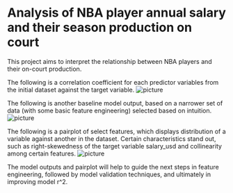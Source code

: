 # Analysis of NBA player annual salary and their season production on court

This project aims to interpret the relationship between NBA players and their on-court production. 

The following is a correlation coefficient for each predictor variables from the initial dataset against the target variable. 
![picture](https://raw.githubusercontent.com/nkim500/Metis_Projects/main/02_Linear_Regression/support/Baseline%20r.png)

The following is another baseline model output, based on a narrower set of data (with some basic feature engineering) selected based on intuition. 
![picture](https://github.com/nkim500/Metis_Projects/blob/main/02_Linear_Regression/support/Baseline%20r%20for%20smaller%20df.png?raw=true)

The following is a pairplot of select features, which displays distribution of a variable against another in the dataset. Certain characteristics stand out, such as right-skewedness of the target variable salary_usd and collinearity among certain features. 
![picture](https://github.com/nkim500/Metis_Projects/blob/main/02_Linear_Regression/support/pairplot.png?raw=true)

The model outputs and pairplot will help to guide the next steps in feature engineering, followed by model validation techniques, and ultimately in improving model r^2.
